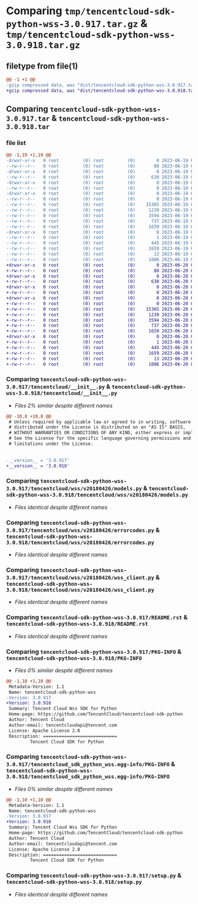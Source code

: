 # Comparing `tmp/tencentcloud-sdk-python-wss-3.0.917.tar.gz` & `tmp/tencentcloud-sdk-python-wss-3.0.918.tar.gz`

## filetype from file(1)

```diff
@@ -1 +1 @@
-gzip compressed data, was "dist/tencentcloud-sdk-python-wss-3.0.917.tar", last modified: Mon Jun 19 00:38:04 2023, max compression
+gzip compressed data, was "dist/tencentcloud-sdk-python-wss-3.0.918.tar", last modified: Tue Jun 20 02:53:06 2023, max compression
```

## Comparing `tencentcloud-sdk-python-wss-3.0.917.tar` & `tencentcloud-sdk-python-wss-3.0.918.tar`

### file list

```diff
@@ -1,19 +1,19 @@
-drwxr-xr-x   0 root         (0) root         (0)        0 2023-06-19 00:38:04.000000 tencentcloud-sdk-python-wss-3.0.917/
--rw-r--r--   0 root         (0) root         (0)       88 2023-06-19 00:38:04.000000 tencentcloud-sdk-python-wss-3.0.917/setup.cfg
-drwxr-xr-x   0 root         (0) root         (0)        0 2023-06-19 00:38:04.000000 tencentcloud-sdk-python-wss-3.0.917/tencentcloud/
--rw-r--r--   0 root         (0) root         (0)      630 2023-06-19 00:38:04.000000 tencentcloud-sdk-python-wss-3.0.917/tencentcloud/__init__.py
-drwxr-xr-x   0 root         (0) root         (0)        0 2023-06-19 00:38:04.000000 tencentcloud-sdk-python-wss-3.0.917/tencentcloud/wss/
--rw-r--r--   0 root         (0) root         (0)        0 2023-06-19 00:38:04.000000 tencentcloud-sdk-python-wss-3.0.917/tencentcloud/wss/__init__.py
-drwxr-xr-x   0 root         (0) root         (0)        0 2023-06-19 00:38:04.000000 tencentcloud-sdk-python-wss-3.0.917/tencentcloud/wss/v20180426/
--rw-r--r--   0 root         (0) root         (0)        0 2023-06-19 00:38:04.000000 tencentcloud-sdk-python-wss-3.0.917/tencentcloud/wss/v20180426/__init__.py
--rw-r--r--   0 root         (0) root         (0)    15365 2023-06-19 00:38:04.000000 tencentcloud-sdk-python-wss-3.0.917/tencentcloud/wss/v20180426/models.py
--rw-r--r--   0 root         (0) root         (0)     1239 2023-06-19 00:38:04.000000 tencentcloud-sdk-python-wss-3.0.917/tencentcloud/wss/v20180426/errorcodes.py
--rw-r--r--   0 root         (0) root         (0)     3594 2023-06-19 00:38:04.000000 tencentcloud-sdk-python-wss-3.0.917/tencentcloud/wss/v20180426/wss_client.py
--rw-r--r--   0 root         (0) root         (0)      737 2023-06-19 00:38:04.000000 tencentcloud-sdk-python-wss-3.0.917/README.rst
--rw-r--r--   0 root         (0) root         (0)     1659 2023-06-19 00:38:04.000000 tencentcloud-sdk-python-wss-3.0.917/PKG-INFO
-drwxr-xr-x   0 root         (0) root         (0)        0 2023-06-19 00:38:04.000000 tencentcloud-sdk-python-wss-3.0.917/tencentcloud_sdk_python_wss.egg-info/
--rw-r--r--   0 root         (0) root         (0)        1 2023-06-19 00:38:04.000000 tencentcloud-sdk-python-wss-3.0.917/tencentcloud_sdk_python_wss.egg-info/dependency_links.txt
--rw-r--r--   0 root         (0) root         (0)      445 2023-06-19 00:38:04.000000 tencentcloud-sdk-python-wss-3.0.917/tencentcloud_sdk_python_wss.egg-info/SOURCES.txt
--rw-r--r--   0 root         (0) root         (0)     1659 2023-06-19 00:38:04.000000 tencentcloud-sdk-python-wss-3.0.917/tencentcloud_sdk_python_wss.egg-info/PKG-INFO
--rw-r--r--   0 root         (0) root         (0)       13 2023-06-19 00:38:04.000000 tencentcloud-sdk-python-wss-3.0.917/tencentcloud_sdk_python_wss.egg-info/top_level.txt
--rw-r--r--   0 root         (0) root         (0)     1006 2023-06-19 00:38:04.000000 tencentcloud-sdk-python-wss-3.0.917/setup.py
+drwxr-xr-x   0 root         (0) root         (0)        0 2023-06-20 02:53:06.000000 tencentcloud-sdk-python-wss-3.0.918/
+-rw-r--r--   0 root         (0) root         (0)       88 2023-06-20 02:53:06.000000 tencentcloud-sdk-python-wss-3.0.918/setup.cfg
+drwxr-xr-x   0 root         (0) root         (0)        0 2023-06-20 02:53:06.000000 tencentcloud-sdk-python-wss-3.0.918/tencentcloud/
+-rw-r--r--   0 root         (0) root         (0)      630 2023-06-20 02:53:05.000000 tencentcloud-sdk-python-wss-3.0.918/tencentcloud/__init__.py
+drwxr-xr-x   0 root         (0) root         (0)        0 2023-06-20 02:53:06.000000 tencentcloud-sdk-python-wss-3.0.918/tencentcloud/wss/
+-rw-r--r--   0 root         (0) root         (0)        0 2023-06-20 02:53:05.000000 tencentcloud-sdk-python-wss-3.0.918/tencentcloud/wss/__init__.py
+drwxr-xr-x   0 root         (0) root         (0)        0 2023-06-20 02:53:06.000000 tencentcloud-sdk-python-wss-3.0.918/tencentcloud/wss/v20180426/
+-rw-r--r--   0 root         (0) root         (0)        0 2023-06-20 02:53:05.000000 tencentcloud-sdk-python-wss-3.0.918/tencentcloud/wss/v20180426/__init__.py
+-rw-r--r--   0 root         (0) root         (0)    15365 2023-06-20 02:53:05.000000 tencentcloud-sdk-python-wss-3.0.918/tencentcloud/wss/v20180426/models.py
+-rw-r--r--   0 root         (0) root         (0)     1239 2023-06-20 02:53:05.000000 tencentcloud-sdk-python-wss-3.0.918/tencentcloud/wss/v20180426/errorcodes.py
+-rw-r--r--   0 root         (0) root         (0)     3594 2023-06-20 02:53:05.000000 tencentcloud-sdk-python-wss-3.0.918/tencentcloud/wss/v20180426/wss_client.py
+-rw-r--r--   0 root         (0) root         (0)      737 2023-06-20 02:53:05.000000 tencentcloud-sdk-python-wss-3.0.918/README.rst
+-rw-r--r--   0 root         (0) root         (0)     1659 2023-06-20 02:53:06.000000 tencentcloud-sdk-python-wss-3.0.918/PKG-INFO
+drwxr-xr-x   0 root         (0) root         (0)        0 2023-06-20 02:53:06.000000 tencentcloud-sdk-python-wss-3.0.918/tencentcloud_sdk_python_wss.egg-info/
+-rw-r--r--   0 root         (0) root         (0)        1 2023-06-20 02:53:06.000000 tencentcloud-sdk-python-wss-3.0.918/tencentcloud_sdk_python_wss.egg-info/dependency_links.txt
+-rw-r--r--   0 root         (0) root         (0)      445 2023-06-20 02:53:06.000000 tencentcloud-sdk-python-wss-3.0.918/tencentcloud_sdk_python_wss.egg-info/SOURCES.txt
+-rw-r--r--   0 root         (0) root         (0)     1659 2023-06-20 02:53:06.000000 tencentcloud-sdk-python-wss-3.0.918/tencentcloud_sdk_python_wss.egg-info/PKG-INFO
+-rw-r--r--   0 root         (0) root         (0)       13 2023-06-20 02:53:06.000000 tencentcloud-sdk-python-wss-3.0.918/tencentcloud_sdk_python_wss.egg-info/top_level.txt
+-rw-r--r--   0 root         (0) root         (0)     1006 2023-06-20 02:53:05.000000 tencentcloud-sdk-python-wss-3.0.918/setup.py
```

### Comparing `tencentcloud-sdk-python-wss-3.0.917/tencentcloud/__init__.py` & `tencentcloud-sdk-python-wss-3.0.918/tencentcloud/__init__.py`

 * *Files 2% similar despite different names*

```diff
@@ -10,8 +10,8 @@
 # Unless required by applicable law or agreed to in writing, software
 # distributed under the License is distributed on an "AS IS" BASIS,
 # WITHOUT WARRANTIES OR CONDITIONS OF ANY KIND, either express or implied.
 # See the License for the specific language governing permissions and
 # limitations under the License.
 
 
-__version__ = '3.0.917'
+__version__ = '3.0.918'
```

### Comparing `tencentcloud-sdk-python-wss-3.0.917/tencentcloud/wss/v20180426/models.py` & `tencentcloud-sdk-python-wss-3.0.918/tencentcloud/wss/v20180426/models.py`

 * *Files identical despite different names*

### Comparing `tencentcloud-sdk-python-wss-3.0.917/tencentcloud/wss/v20180426/errorcodes.py` & `tencentcloud-sdk-python-wss-3.0.918/tencentcloud/wss/v20180426/errorcodes.py`

 * *Files identical despite different names*

### Comparing `tencentcloud-sdk-python-wss-3.0.917/tencentcloud/wss/v20180426/wss_client.py` & `tencentcloud-sdk-python-wss-3.0.918/tencentcloud/wss/v20180426/wss_client.py`

 * *Files identical despite different names*

### Comparing `tencentcloud-sdk-python-wss-3.0.917/README.rst` & `tencentcloud-sdk-python-wss-3.0.918/README.rst`

 * *Files identical despite different names*

### Comparing `tencentcloud-sdk-python-wss-3.0.917/PKG-INFO` & `tencentcloud-sdk-python-wss-3.0.918/PKG-INFO`

 * *Files 0% similar despite different names*

```diff
@@ -1,10 +1,10 @@
 Metadata-Version: 1.1
 Name: tencentcloud-sdk-python-wss
-Version: 3.0.917
+Version: 3.0.918
 Summary: Tencent Cloud Wss SDK for Python
 Home-page: https://github.com/TencentCloud/tencentcloud-sdk-python
 Author: Tencent Cloud
 Author-email: tencentcloudapi@tencent.com
 License: Apache License 2.0
 Description: ============================
         Tencent Cloud SDK for Python
```

### Comparing `tencentcloud-sdk-python-wss-3.0.917/tencentcloud_sdk_python_wss.egg-info/PKG-INFO` & `tencentcloud-sdk-python-wss-3.0.918/tencentcloud_sdk_python_wss.egg-info/PKG-INFO`

 * *Files 0% similar despite different names*

```diff
@@ -1,10 +1,10 @@
 Metadata-Version: 1.1
 Name: tencentcloud-sdk-python-wss
-Version: 3.0.917
+Version: 3.0.918
 Summary: Tencent Cloud Wss SDK for Python
 Home-page: https://github.com/TencentCloud/tencentcloud-sdk-python
 Author: Tencent Cloud
 Author-email: tencentcloudapi@tencent.com
 License: Apache License 2.0
 Description: ============================
         Tencent Cloud SDK for Python
```

### Comparing `tencentcloud-sdk-python-wss-3.0.917/setup.py` & `tencentcloud-sdk-python-wss-3.0.918/setup.py`

 * *Files identical despite different names*


